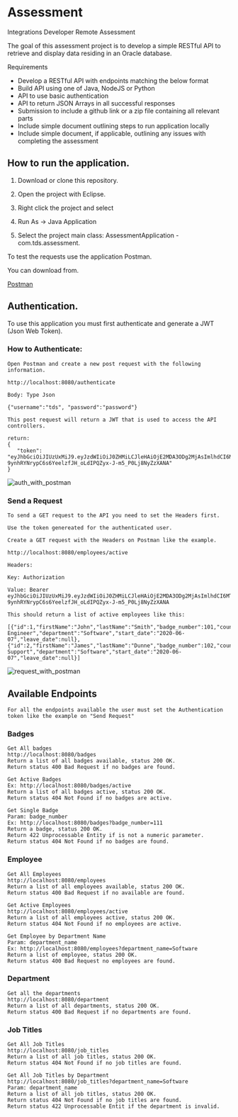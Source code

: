 # Assessment
 
Integrations Developer Remote Assessment

The goal of this assessment project is to develop a simple RESTful API to retrieve and display data
residing in an Oracle database.

Requirements
- Develop a RESTful API with endpoints matching the below format
- Build API using one of Java, NodeJS or Python
- API to use basic authentication
- API to return JSON Arrays in all successful responses
- Submission to include a github link or a zip file containing all relevant parts
- Include simple document outlining steps to run application locally
- Include simple document, if applicable, outlining any issues with completing the assessment

## How to run the application.

1. Download or clone this repository.

2. Open the project with Eclipse.

3. Right click the project and select 

4. Run As -> Java Application

5. Select the project main class: AssessmentApplication - com.tds.assessment.


To test the requests use the application Postman.

You can download from. 

[Postman](https://www.postman.com/)


## Authentication.

To use this application you must first authenticate and generate a JWT (Json Web Token).

### How to Authenticate:

    Open Postman and create a new post request with the following information.

    http://localhost:8080/authenticate

    Body: Type Json
   
    {"username":"tds", "password":"password"}

    This post request will return a JWT that is used to access the API controllers.

    return:
    {
       "token": "eyJhbGciOiJIUzUxMiJ9.eyJzdWIiOiJ0ZHMiLCJleHAiOjE2MDA3ODg2MjAsImlhdCI6MTYwMDc3MDYyMH0.nTZ_qj468jDlUbaz1LALLMgm05EJ5_vH2n-9ynhRYNrypC6s6YeelzfJH_oLdIPQZyx-J-m5_P0Lj8NyZzXANA"
    }

![auth_with_postman](https://i.ibb.co/VVM9Jr6/postman-authenticate.png)


### Send a Request

    To send a GET request to the API you need to set the Headers first.

    Use the token genereated for the authenticated user.

    Create a GET request with the Headers on Postman like the example.

    http://localhost:8080/employees/active

    Headers:

    Key: Authorization

    Value: Bearer eyJhbGciOiJIUzUxMiJ9.eyJzdWIiOiJ0ZHMiLCJleHAiOjE2MDA3ODg2MjAsImlhdCI6MTYwMDc3MDYyMH0.nTZ_qj468jDlUbaz1LALLMgm05EJ5_vH2n-9ynhRYNrypC6s6YeelzfJH_oLdIPQZyx-J-m5_P0Lj8NyZzXANA

    This should return a list of active employees like this:

    [{"id":1,"firstName":"John","lastName":"Smith","badge_number":101,"country":"irl","job_title_name":"Software Engineer","department":"Software","start_date":"2020-06-07","leave_date":null},{"id":2,"firstName":"James","lastName":"Dunne","badge_number":102,"country":"irl","job_title_name":"Software Support","department":"Software","start_date":"2020-06-07","leave_date":null}]


![request_with_postman](https://i.ibb.co/jVqZmNW/postman-using-token.png)



## Available Endpoints

    For all the endpoints available the user must set the Authentication token like the example on "Send Request"
    
### Badges
   
    Get All badges
    http://localhost:8080/badges    
    Return a list of all badges available, status 200 OK.
    Return status 400 Bad Request if no badges are found.   
    
    Get Active Badges
    Ex: http://localhost:8080/badges/active
    Return a list of all badges active, status 200 OK.
    Return status 404 Not Found if no badges are active.   
        
    Get Single Badge
    Param: badge_number
    Ex: http://localhost:8080/badges?badge_number=111
    Return a badge, status 200 OK.
    Return 422 Unprocessable Entity if is not a numeric parameter.
    Return status 404 Not Found if no badges are found.   
    

### Employee

    Get All Employees
    http://localhost:8080/employees
    Return a list of all employees available, status 200 OK.
    Return status 400 Bad Request if no available are found.      
    
    Get Active Employees
    http://localhost:8080/employees/active
    Return a list of all employees active, status 200 OK.
    Return status 404 Not Found if no employees are active.
    
    Get Employee by Department Name
    Param: department_name
    Ex: http://localhost:8080/employees?department_name=Software
    Return a list of employee, status 200 OK.
    Return status 400 Bad Request no employees are found.    
    
### Department

    Get all the departments
    http://localhost:8080/department
    Return a list of all departments, status 200 OK.
    Return status 400 Bad Request if no departments are found.      
    
 ### Job Titles   
 
    Get All Job Titles   
    http://localhost:8080/job_titles
    Return a list of all job titles, status 200 OK.
    Return status 404 Not Found if no job titles are found.
    
    Get All Job Titles by Department 
    http://localhost:8080/job_titles?department_name=Software 
    Param: department_name
    Return a list of all job titles, status 200 OK.
    Return status 404 Not Found if no job titles are found.
    Return status 422 Unprocessable Entit if the department is invalid.

